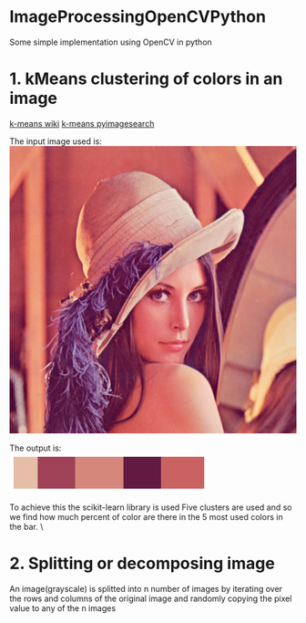 # ImageProcessingOpenCVPython
Some simple implementation using OpenCV in python

# 1. kMeans clustering of colors in an image
[k-means wiki](https://en.wikipedia.org/wiki/K-means_clustering)
[k-means pyimagesearch](https://www.pyimagesearch.com/2014/05/26/opencv-python-k-means-color-clustering/)

The input image used is: \
![Lenna Image](/kmeans/Lenna.png "MarineGEO logo")

The output is: \
![kmean Image](/kmeans/kmean.png "MarineGEO logo")

To achieve this the scikit-learn library is used
Five clusters are used and so we find how much percent of color are there in the 5 most used colors in the bar. \

# 2. Splitting or decomposing image
An image(grayscale) is splitted into n number of images by iterating over the rows and columns of the original image and randomly copying the pixel value to any of the n images

